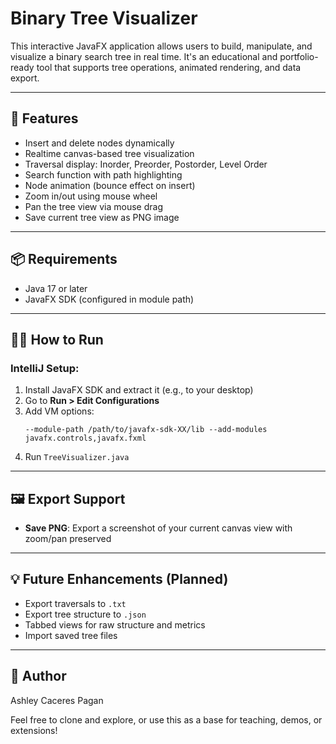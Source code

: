 # Binary Tree Visualizer

This interactive JavaFX application allows users to build, manipulate, and visualize a binary search tree in real time. It's an educational and portfolio-ready tool that supports tree operations, animated rendering, and data export.

---

## 🚀 Features
- Insert and delete nodes dynamically
- Realtime canvas-based tree visualization
- Traversal display: Inorder, Preorder, Postorder, Level Order
- Search function with path highlighting
- Node animation (bounce effect on insert)
- Zoom in/out using mouse wheel
- Pan the tree view via mouse drag
- Save current tree view as PNG image

---

## 📦 Requirements
- Java 17 or later
- JavaFX SDK (configured in module path)

---

## 🏃‍♂️ How to Run

### IntelliJ Setup:
1. Install JavaFX SDK and extract it (e.g., to your desktop)
2. Go to **Run > Edit Configurations**
3. Add VM options:
   ```
   --module-path /path/to/javafx-sdk-XX/lib --add-modules javafx.controls,javafx.fxml
   ```
4. Run `TreeVisualizer.java`

---

## 🖼️ Export Support
- **Save PNG**: Export a screenshot of your current canvas view with zoom/pan preserved

---

## 💡 Future Enhancements (Planned)
- Export traversals to `.txt`
- Export tree structure to `.json`
- Tabbed views for raw structure and metrics
- Import saved tree files

---

## 👤 Author
Ashley Caceres Pagan

Feel free to clone and explore, or use this as a base for teaching, demos, or extensions!

